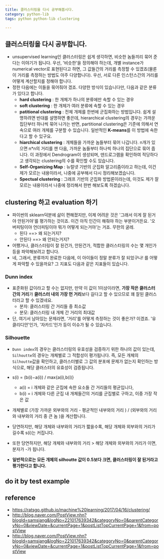 ```yaml
---
title: 클러스터링을 다시 공부해봅시다. 
category: python-lib
tags: python python-lib clustering

---
```


## 클러스터링을 다시 공부합니다. 

- unsupervised learning인 클러스터링은 쉽게 생각하면, 비슷한 놈들끼리 묶어 준다는 이야기가 됩니다. 우선, '비슷한'을 정의해야 하는데, 개별 instance가 numerical vector로 표현된다고 하면, 그 값들간의 거리를 측정할 수 있겠죠(물론 이 거리를 측정하는 방법도 아주 다양합니다). 우선, 서로 다른 인스턴스간의 거리를 어떻게 계산할지를 정해야 합니다. 
- 정한 다음에는 이들을 묶어줘야 겠죠. 다양한 방식이 있습니다만, 다음과 같은 분류가 있다고 합니다. 
    - **hard clustering** : 한 개체가 하나의 분류에만 속할 수 있는 경우 
    - **soft clustering** : 한 개체가 여러 분류에 속할 수 있는 경우 
    - **patitional clustering** : 전체 개체를 한번에 군집화하는 방법입니다. 쉽게 설명하려면 반대를 설명하면 좋은데, hierarchical clustering의 경우는 가까운 집단부터 하나씩 묶어 나가는 반면, partitional clustering은 기준에 의해서 연속으로 여러 개체를 구분할 수 있습니다. 일반적인 **K-means**를 이 방법에 속한다고 할 수 있구요. 
    - **hiarchical clustering** : 개체들을 가까운 놈들부터 묶어 나갑니다. n개가 있으면 n*n의 거리를 잰 다음, 가까운 놈들부터 하나씩 하나의 집단으로 묶어 줍니다. 이 과정에서 Dendrogram이 생성되며, 덴드로그램을 확인하여 적당하다고 생각되는 clustering의 수를 확인할 수도 있습니다. 
    - **Self-Organizing Map** : 뉴럴넷 기반의 군집화 알고리즘이라고 하는데, 이건 제가 모르는 내용이라서, 나중에 공부해서 다시 정리해보겠습니다. 
    - **Spectual clustering** : 그래프 기반의 군집화 방법론이라는데, 이것도 제가 잘 모르는 내용이라서 나중에 정리해서 한번 해보도록 하겠습니다. 

## clustering 하고 evaluation 하기

- 파이썬의 sklearn덕분에 삶이 편해졌지만, 이제 어려운 것은 '그래서 이게 잘 된거야 안된거야'를 평가하는 것이죠. 이건 아직 인간이 해줘야 하는 부분이거든요. '오버피팅이야 언더피팅이야 뭐가 어떻게 되는거야'는 거죠. 무한의 굴레. 
    - 된다 ==> 왜 되는거지?
    - 안된다 ==> 왜 안되는거지? 
- 어쨌거나, 클러스터링이 잘 된건가, 안된건가, 적합한 클러스터링의 수는 몇 개인가 등을 파악해보려고 합니다. 
- 네, 그래서, 분류까지 완료한 다음에, 이 아이들이 정말 분류가 잘 되었구나! 를 어떻게 파악할 수 있을까요? 그 지표도 다음과 같은 지표들이 있습니다.

### Dunn index

- 표준화된 값이라고 할 수는 없지만, 만약 이 값이 1이상이라면, **가장 작은 클러스터 간의 거리**가 **클러스터 내의 가장 먼 거리**보다 길다고 할 수 있으므로 꽤 잘된 클러스터라고 할 수 있겠네요. 
    - 분자: 클러스터링 간 거리들 중 최소값 
    - 분모: 클러스터링 내 개체 간 거리의 최대값
- 단, 여기서 남아있는 문제라면, '거리'를 어떻게 측정하는 것이 좋은가? 이겠죠. '유클리디안'인가, '자카드'인가 등이 이슈가 될 수 있습니다. 

### Silhouette

- `Dunn index`의 경우는 클러스터링의 유효성을 검증하기 위한 하나의 값이 있는데, `Silhoutte`의 경우는 개체별로 그 적합성이 평가됩니다. 즉, 모든 개체의 `Silhoutte`값을 확인하고, 클러스터별로 그 값의 분포에 문제가 없는지 확인하는 방식으로, 해당 클러스터의 유효성이 검증됩니다. 

- s(i) = (b(i)−a(i)) / max{a(i),b(i)}
    - a(i) = i 개체와 같은 군집에 속한 요소들 간 거리들의 평균입니다,
    - b(i) = i 개체와 다른 군집 내 개체들간의 거리를 군집별로 구하고, 이중 가장 작은 값

- 개체별로 (가장 가까운 외부와의 거리 - 평균적인 내부와의 거리 ) / (외부와의 거리와 내부와의 거리 중 큰 놈 )을 계산합니다. 
- 당연하지만, 해당 개체와 내부와의 거리가 짧을수록, 해당 개체와 외부와의 거리가 길수록 s(i)는 커집니다. 
- 또한 당연하지만, 해당 개체와 내부와의 거리 > 해당 개체와 외부와의 거리가 이면, 분자가 -가 됩니다. 

- **일반적으로는 모든 개체의 silhoutte 값이 0.5보다 크면, 클러스터링이 잘 된거라고 평가한다고 합니다.**


## do it by test example 



## reference

- <https://ratsgo.github.io/machine%20learning/2017/04/16/clustering/>
- <http://blog.naver.com/PostView.nhn?blogId=samsjang&logNo=221017639342&categoryNo=0&parentCategoryNo=0&viewDate=&currentPage=1&postListTopCurrentPage=1&from=postView>
- <http://blog.naver.com/PostView.nhn?blogId=samsjang&logNo=221017639342&categoryNo=0&parentCategoryNo=0&viewDate=&currentPage=1&postListTopCurrentPage=1&from=postView>